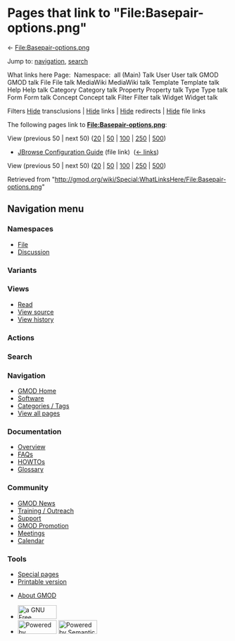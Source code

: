 <div id="mw-page-base" class="noprint">

</div>

<div id="mw-head-base" class="noprint">

</div>

<div id="content" class="mw-body" role="main">

<span id="top"></span>

<div id="mw-js-message" style="display:none;">

</div>



# <span dir="auto">Pages that link to "File:Basepair-options.png"</span>

<div id="bodyContent">

<div id="contentSub">

←
[File:Basepair-options.png](/wiki/File:Basepair-options.png "File:Basepair-options.png")

</div>

<div id="jump-to-nav" class="mw-jump">

Jump to: [navigation](#mw-navigation), [search](#p-search)

</div>

<div id="mw-content-text">

What links here Page:  Namespace:  all (Main) Talk User User talk GMOD
GMOD talk File File talk MediaWiki MediaWiki talk Template Template talk
Help Help talk Category Category talk Property Property talk Type Type
talk Form Form talk Concept Concept talk Filter Filter talk Widget
Widget talk

Filters
[Hide](/mediawiki/index.php?title=Special:WhatLinksHere/File:Basepair-options.png&hidetrans=1 "Special:WhatLinksHere/File:Basepair-options.png")
transclusions \|
[Hide](/mediawiki/index.php?title=Special:WhatLinksHere/File:Basepair-options.png&hidelinks=1 "Special:WhatLinksHere/File:Basepair-options.png")
links \|
[Hide](/mediawiki/index.php?title=Special:WhatLinksHere/File:Basepair-options.png&hideredirs=1 "Special:WhatLinksHere/File:Basepair-options.png")
redirects \|
[Hide](/mediawiki/index.php?title=Special:WhatLinksHere/File:Basepair-options.png&hideimages=1 "Special:WhatLinksHere/File:Basepair-options.png")
file links

The following pages link to
**[File:Basepair-options.png](/wiki/File:Basepair-options.png "File:Basepair-options.png")**:

View (previous 50 \| next 50)
([20](/mediawiki/index.php?title=Special:WhatLinksHere/File:Basepair-options.png&limit=20 "Special:WhatLinksHere/File:Basepair-options.png")
\|
[50](/mediawiki/index.php?title=Special:WhatLinksHere/File:Basepair-options.png&limit=50 "Special:WhatLinksHere/File:Basepair-options.png")
\|
[100](/mediawiki/index.php?title=Special:WhatLinksHere/File:Basepair-options.png&limit=100 "Special:WhatLinksHere/File:Basepair-options.png")
\|
[250](/mediawiki/index.php?title=Special:WhatLinksHere/File:Basepair-options.png&limit=250 "Special:WhatLinksHere/File:Basepair-options.png")
\|
[500](/mediawiki/index.php?title=Special:WhatLinksHere/File:Basepair-options.png&limit=500 "Special:WhatLinksHere/File:Basepair-options.png"))

- [JBrowse Configuration
  Guide](/wiki/JBrowse_Configuration_Guide "JBrowse Configuration Guide")
  (file link) ‎ <span class="mw-whatlinkshere-tools">([←
  links](/mediawiki/index.php?title=Special:WhatLinksHere&target=JBrowse+Configuration+Guide "Special:WhatLinksHere"))</span>

View (previous 50 \| next 50)
([20](/mediawiki/index.php?title=Special:WhatLinksHere/File:Basepair-options.png&limit=20 "Special:WhatLinksHere/File:Basepair-options.png")
\|
[50](/mediawiki/index.php?title=Special:WhatLinksHere/File:Basepair-options.png&limit=50 "Special:WhatLinksHere/File:Basepair-options.png")
\|
[100](/mediawiki/index.php?title=Special:WhatLinksHere/File:Basepair-options.png&limit=100 "Special:WhatLinksHere/File:Basepair-options.png")
\|
[250](/mediawiki/index.php?title=Special:WhatLinksHere/File:Basepair-options.png&limit=250 "Special:WhatLinksHere/File:Basepair-options.png")
\|
[500](/mediawiki/index.php?title=Special:WhatLinksHere/File:Basepair-options.png&limit=500 "Special:WhatLinksHere/File:Basepair-options.png"))

</div>

<div class="printfooter">

Retrieved from
"<http://gmod.org/wiki/Special:WhatLinksHere/File:Basepair-options.png>"

</div>

<div id="catlinks" class="catlinks catlinks-allhidden">

</div>

<div class="visualClear">

</div>

</div>

</div>

<div id="mw-navigation">

## Navigation menu

<div id="mw-head">



<div id="left-navigation">

<div id="p-namespaces" class="vectorTabs" role="navigation"
aria-labelledby="p-namespaces-label">

### Namespaces

- <span id="ca-nstab-image"><a href="/wiki/File:Basepair-options.png" accesskey="c"
  title="View the file page [c]">File</a></span>
- <span id="ca-talk"><a
  href="/mediawiki/index.php?title=File_talk:Basepair-options.png&amp;action=edit&amp;redlink=1"
  accesskey="t"
  title="Discussion about the content page [t]">Discussion</a></span>

</div>

<div id="p-variants" class="vectorMenu emptyPortlet" role="navigation"
aria-labelledby="p-variants-label">

### 

### Variants[](#)

<div class="menu">

</div>

</div>

</div>

<div id="right-navigation">

<div id="p-views" class="vectorTabs" role="navigation"
aria-labelledby="p-views-label">

### Views

- <span id="ca-view">[Read](/wiki/File:Basepair-options.png)</span>
- <span id="ca-viewsource"><a
  href="/mediawiki/index.php?title=File:Basepair-options.png&amp;action=edit"
  accesskey="e" title="This page is protected.
  You can view its source [e]">View source</a></span>
- <span id="ca-history"><a
  href="/mediawiki/index.php?title=File:Basepair-options.png&amp;action=history"
  accesskey="h" title="Past revisions of this page [h]">View history</a></span>

</div>

<div id="p-cactions" class="vectorMenu emptyPortlet" role="navigation"
aria-labelledby="p-cactions-label">

### Actions[](#)

<div class="menu">

</div>

</div>

<div id="p-search" role="search">

### Search

<div id="simpleSearch">

</div>

</div>

</div>

</div>

<div id="mw-panel">

<div id="p-logo" role="banner">

<a href="/wiki/Main_Page"
style="background-image: url(http://gmod.org/images/GMOD-cogs.png);"
title="Visit the main page"></a>

</div>

<div id="p-Navigation" class="portal" role="navigation"
aria-labelledby="p-Navigation-label">

### Navigation

<div class="body">

- <span id="n-GMOD-Home">[GMOD Home](/wiki/Main_Page)</span>
- <span id="n-Software">[Software](/wiki/GMOD_Components)</span>
- <span id="n-Categories-.2F-Tags">[Categories /
  Tags](/wiki/Categories)</span>
- <span id="n-View-all-pages">[View all
  pages](/wiki/Special:AllPages)</span>

</div>

</div>

<div id="p-Documentation" class="portal" role="navigation"
aria-labelledby="p-Documentation-label">

### Documentation

<div class="body">

- <span id="n-Overview">[Overview](/wiki/Overview)</span>
- <span id="n-FAQs">[FAQs](/wiki/Category:FAQ)</span>
- <span id="n-HOWTOs">[HOWTOs](/wiki/Category:HOWTO)</span>
- <span id="n-Glossary">[Glossary](/wiki/Glossary)</span>

</div>

</div>

<div id="p-Community" class="portal" role="navigation"
aria-labelledby="p-Community-label">

### Community

<div class="body">

- <span id="n-GMOD-News">[GMOD News](/wiki/GMOD_News)</span>
- <span id="n-Training-.2F-Outreach">[Training /
  Outreach](/wiki/Training_and_Outreach)</span>
- <span id="n-Support">[Support](/wiki/Support)</span>
- <span id="n-GMOD-Promotion">[GMOD
  Promotion](/wiki/GMOD_Promotion)</span>
- <span id="n-Meetings">[Meetings](/wiki/Meetings)</span>
- <span id="n-Calendar">[Calendar](/wiki/Calendar)</span>

</div>

</div>

<div id="p-tb" class="portal" role="navigation"
aria-labelledby="p-tb-label">

### Tools

<div class="body">

- <span id="t-specialpages"><a href="/wiki/Special:SpecialPages" accesskey="q"
  title="A list of all special pages [q]">Special pages</a></span>
- <span id="t-print"><a
  href="/mediawiki/index.php?title=Special:WhatLinksHere/File:Basepair-options.png&amp;printable=yes"
  rel="alternate" accesskey="p"
  title="Printable version of this page [p]">Printable version</a></span>

</div>

</div>

</div>

</div>

<div id="footer" role="contentinfo">

- <span id="footer-places-about">[About
  GMOD](/wiki/GMOD:About "GMOD:About")</span>

<!-- -->

- <span id="footer-copyrightico">[<img src="http://www.gnu.org/graphics/gfdl-logo-small.png" width="88"
  height="31" alt="a GNU Free Documentation License" />](http://www.gnu.org/licenses/fdl-1.3.html)</span>
- <span id="footer-poweredbyico">[<img src="/mediawiki/skins/common/images/poweredby_mediawiki_88x31.png"
  width="88" height="31" alt="Powered by MediaWiki" />](//www.mediawiki.org/)
  [<img
  src="/mediawiki/extensions/SemanticMediaWiki/includes/../resources/images/smw_button.png"
  width="88" height="31" alt="Powered by Semantic MediaWiki" />](https://www.semantic-mediawiki.org/wiki/Semantic_MediaWiki)</span>

<div style="clear:both">

</div>

</div>
